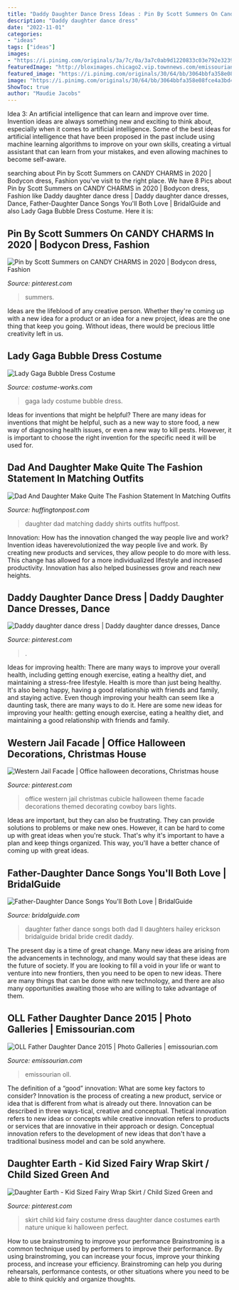 ```yaml
---
title: "Daddy Daughter Dance Dress Ideas : Pin By Scott Summers On Candy Charms In 2020"
description: "Daddy daughter dance dress"
date: "2022-11-01"
categories:
- "ideas"
tags: ["ideas"]
images:
- "https://i.pinimg.com/originals/3a/7c/0a/3a7c0ab9d1220833c03e792e3239503a.png"
featuredImage: "http://bloximages.chicago2.vip.townnews.com/emissourian.com/content/tncms/assets/v3/editorial/7/b4/7b461bd2-72aa-588c-bf91-9e793be3a8bb/54fdabebb5c49.image.jpg"
featured_image: "https://i.pinimg.com/originals/30/64/bb/3064bbfa358e08fce4a3bd4064bef04a.jpg"
image: "https://i.pinimg.com/originals/30/64/bb/3064bbfa358e08fce4a3bd4064bef04a.jpg"
ShowToc: true
author: "Maudie Jacobs"
---
```



Idea 3: An artificial intelligence that can learn and improve over time.
Invention ideas are always something new and exciting to think about, especially when it comes to artificial intelligence. Some of the best ideas for artificial intelligence that have been proposed in the past include using machine learning algorithms to improve on your own skills, creating a virtual assistant that can learn from your mistakes, and even allowing machines to become self-aware.

	

		
searching about Pin by Scott Summers on CANDY CHARMS in 2020 | Bodycon dress, Fashion you've visit to the right place. We have 8 Pics about Pin by Scott Summers on CANDY CHARMS in 2020 | Bodycon dress, Fashion like Daddy daughter dance dress | Daddy daughter dance dresses, Dance, Father-Daughter Dance Songs You&#039;ll Both Love | BridalGuide and also Lady Gaga Bubble Dress Costume. Here it is:
		
    
## Pin By Scott Summers On CANDY CHARMS In 2020 | Bodycon Dress, Fashion

<img loading=lazy src="https://i.pinimg.com/originals/30/64/bb/3064bbfa358e08fce4a3bd4064bef04a.jpg" onerror="this.onerror=null;this.src='https://tse1.mm.bing.net/th?id=OIP.sd2-n9C8eYd3AhIMd0TxSwHaLG&amp;pid=15.1';" alt="Pin by Scott Summers on CANDY CHARMS in 2020 | Bodycon dress, Fashion">

_Source: pinterest.com_

>summers. 

	

Ideas are the lifeblood of any creative person. Whether they're coming up with a new idea for a product or an idea for a new project, ideas are the one thing that keep you going. Without ideas, there would be precious little creativity left in us.

    
## Lady Gaga Bubble Dress Costume

<img loading=lazy src="https://photos.costume-works.com/full/lady_gaga_bubble_dress.jpg" onerror="this.onerror=null;this.src='https://tse2.mm.bing.net/th?id=OIP.HQFaTPHgMruqtL0ptd8VVwHaJ3&amp;pid=15.1';" alt="Lady Gaga Bubble Dress Costume">

_Source: costume-works.com_

>gaga lady costume bubble dress. 

	

Ideas for inventions that might be helpful?
There are many ideas for inventions that might be helpful, such as a new way to store food, a new way of diagnosing health issues, or even a new way to kill pests. However, it is important to choose the right invention for the specific need it will be used for.

    
## Dad And Daughter Make Quite The Fashion Statement In Matching Outfits

<img loading=lazy src="http://i.huffpost.com/gen/1004735/images/o-DAD-AND-DAUGHTER-MATCHING-facebook.jpg" onerror="this.onerror=null;this.src='https://tse3.mm.bing.net/th?id=OIP.DiwBAn5zUAhXuH976e3gdgHaHe&amp;pid=15.1';" alt="Dad And Daughter Make Quite The Fashion Statement In Matching Outfits">

_Source: huffingtonpost.com_

>daughter dad matching daddy shirts outfits huffpost. 

	

Innovation: How has the innovation changed the way people live and work?
Invention ideas haverevolutionized the way people live and work. By creating new products and services, they allow people to do more with less. This change has allowed for a more individualized lifestyle and increased productivity. Innovation has also helped businesses grow and reach new heights.

    
## Daddy Daughter Dance Dress | Daddy Daughter Dance Dresses, Dance

<img loading=lazy src="https://i.pinimg.com/originals/3a/7c/0a/3a7c0ab9d1220833c03e792e3239503a.png" onerror="this.onerror=null;this.src='https://tse2.mm.bing.net/th?id=OIP.WjN2XQeSrScjKBbKgkXdUQHaO0&amp;pid=15.1';" alt="Daddy daughter dance dress | Daddy daughter dance dresses, Dance">

_Source: pinterest.com_

>. 

	

Ideas for improving health: There are many ways to improve your overall health, including getting enough exercise, eating a healthy diet, and maintaining a stress-free lifestyle.
Health is more than just being healthy. It's also being happy, having a good relationship with friends and family, and staying active. Even though improving your health can seem like a daunting task, there are many ways to do it. Here are some new ideas for improving your health: getting enough exercise, eating a healthy diet, and maintaining a good relationship with friends and family.

    
## Western Jail Facade | Office Halloween Decorations, Christmas House

<img loading=lazy src="https://i.pinimg.com/736x/6a/8f/50/6a8f508673b99e1ac0b253f50fbcc2a6--western-christmas-office-cubicle.jpg" onerror="this.onerror=null;this.src='https://tse2.mm.bing.net/th?id=OIP.CSQM5blyQCHecOGGILXFAgHaLK&amp;pid=15.1';" alt="Western Jail Facade | Office halloween decorations, Christmas house">

_Source: pinterest.com_

>office western jail christmas cubicle halloween theme facade decorations themed decorating cowboy bars lights. 

	

Ideas are important, but they can also be frustrating. They can provide solutions to problems or make new ones. However, it can be hard to come up with great ideas when you're stuck. That's why it's important to have a plan and keep things organized. This way, you'll have a better chance of coming up with great ideas.

    
## Father-Daughter Dance Songs You&#039;ll Both Love | BridalGuide

<img loading=lazy src="http://www.bridalguide.com/sites/default/files/blog-images/bridal-buzz/music-monday/father-daughter-dance.jpg" onerror="this.onerror=null;this.src='https://tse1.mm.bing.net/th?id=OIP.GXBRC6vUUOZDIK7yCIGXAwHaE8&amp;pid=15.1';" alt="Father-Daughter Dance Songs You&#039;ll Both Love | BridalGuide">

_Source: bridalguide.com_

>daughter father dance songs both dad ll daughters hailey erickson bridalguide bridal bride credit daddy. 

	

The present day is a time of great change. Many new ideas are arising from the advancements in technology, and many would say that these ideas are the future of society. If you are looking to fill a void in your life or want to venture into new frontiers, then you need to be open to new ideas. There are many things that can be done with new technology, and there are also many opportunities awaiting those who are willing to take advantage of them.

    
## OLL Father Daughter Dance 2015 | Photo Galleries | Emissourian.com

<img loading=lazy src="http://bloximages.chicago2.vip.townnews.com/emissourian.com/content/tncms/assets/v3/editorial/7/b4/7b461bd2-72aa-588c-bf91-9e793be3a8bb/54fdabebb5c49.image.jpg" onerror="this.onerror=null;this.src='https://tse1.mm.bing.net/th?id=OIP.tmg5oBC2xl-oWRMy4QxVEQDPEt&amp;pid=15.1';" alt="OLL Father Daughter Dance 2015 | Photo Galleries | emissourian.com">

_Source: emissourian.com_

>emissourian oll. 

	

The definition of a “good” innovation: What are some key factors to consider?
Innovation is the process of creating a new product, service or idea that is different from what is already out there. Innovation can be described in three ways-tical, creative and conceptual. Thetical innovation refers to new ideas or concepts while creative innovation refers to products or services that are innovative in their approach or design. Conceptual innovation refers to the development of new ideas that don't have a traditional business model and can be sold anywhere.

    
## Daughter Earth - Kid Sized Fairy Wrap Skirt / Child Sized Green And

<img loading=lazy src="https://i.pinimg.com/736x/d8/3d/95/d83d9527611a36c6f04835392744a5a0--fairy-costume-kids-fairy-costumes.jpg" onerror="this.onerror=null;this.src='https://tse2.mm.bing.net/th?id=OIP.wVpuNh8b7TgMZPYJQ8FqxwHaJ3&amp;pid=15.1';" alt="Daughter Earth - Kid Sized Fairy Wrap Skirt / Child Sized Green and">

_Source: pinterest.com_

>skirt child kid fairy costume dress daughter dance costumes earth nature unique ki halloween perfect. 

	

How to use brainstroming to improve your performance
Brainstroming is a common technique used by performers to improve their performance. By using brainstroming, you can increase your focus, improve your thinking process, and increase your efficiency. Brainstroming can help you during rehearsals, performance contests, or other situations where you need to be able to think quickly and organize thoughts.

